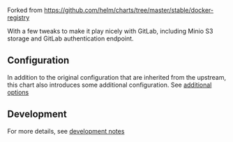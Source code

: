 Forked from <https://github.com/helm/charts/tree/master/stable/docker-registry>

With a few tweaks to make it play nicely with GitLab, including Minio S3
storage and GitLab authentication endpoint.

## Configuration

In addition to the original configuration that are inherited from the upstream,
this chart also introduces some additional configuration. See [additional options](../../doc/charts/registry/index.md#installation-command-line-options)

## Development

For more details, see [development notes](../../doc/development/index.md#verifying-registry)
